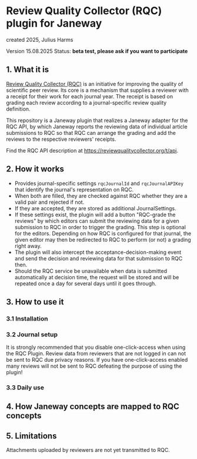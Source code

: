 # Review Quality Collector (RQC) plugin for Janeway

created 2025, Julius Harms

Version 15.08.2025
Status: **beta test, please ask if you want to participate**

## 1. What it is

[Review Quality Collector (RQC)](https://reviewqualitycollector.org)
is an initiative for improving the quality of
scientific peer review.
Its core is a mechanism that supplies a reviewer with a receipt for
their work for each journal year.
The receipt is based on grading each review according to a journal-specific
review quality definition.

This repository is a Janeway plugin that realizes
a Janeway adapter for the RQC API, by which Janeway
reports the reviewing data of individual article
submissions to RQC so that RQC can arrange the grading and add the
reviews to the respective reviewers' receipts.

Find the RQC API description at
https://reviewqualitycollector.org/t/api.

## 2. How it works

- Provides journal-specific settings
  `rqcJournalId` and `rqcJournalAPIKey`
  that identify the journal's representation on RQC.
- When both are filled, they are checked against RQC
  whether they are a valid pair and rejected if not.
- If they are accepted, they are stored as additional JournalSettings.
- If these settings exist, the plugin will add a button "RQC-grade the reviews"
  by which editors can submit the reviewing data for a given
  submission to RQC in order to trigger the grading.
  This step is optional for the editors.
  Depending on how RQC is configured for that journal, the given
  editor may then be redirected to RQC to perform (or not)
  a grading right away.
- The plugin will also intercept the acceptance-decision-making
  event and send the decision and reviewing data for that submission
  to RQC then.
- Should the RQC service be unavailable when data is submitted
  automatically at decision time, the request will be stored
  and will be repeated once a day for several days until it goes through.

## 3. How to use it

### 3.1 Installation

### 3.2 Journal setup

It is strongly recommended that you disable one-click-access when using the RQC
Plugin. Review data from reviewers that are not logged in can not be sent to RQC due
privacy reasons. If you have one-click-access enabled many reviews will not be sent to RQC defeating
the purpose of using the plugin!

### 3.3 Daily use

## 4. How Janeway concepts are mapped to RQC concepts

## 5. Limitations

Attachments uploaded by reviewers are not yet transmitted to RQC.